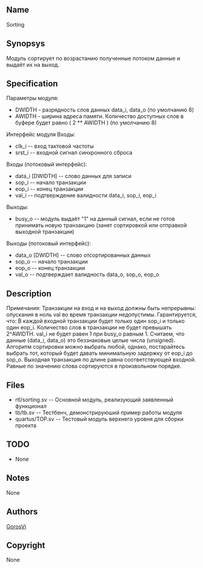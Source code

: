 Name
----

Sorting


Synopsys
--------

Модуль сортирует по возрастанию полученные потоком данные и выдаёт их на выход.

Specification
-------------

Параметры модуля:
* DWIDTH - разрядность слов данных data_i, data_o (по умолчанию 8)
* AWIDTH - ширина адреса памяти. Количество доступных слов в буфере
   будет равно ( 2 ** AWIDTH ) (по умолчанию 8)

Интерфейс модуля
Входы:
* clk_i           -- вход тактовой частоты
* srst_i          -- входной сигнал синхронного сброса

Входы (потоковый интерфейс):
* data_i [DWIDTH] -- слово данных для записи
* sop_i           -- начало транзакции
* eop_i           -- конец транзакции
* val_i           -- подтверждение валидности data_i, sop_i, eop_i

Выходы:
* busy_o          -- модуль выдаёт "1" на данный сигнал, если не готов
   принимать новую транзакцию (занят сортировкой или отправкой выходной
   транзакции)

Выходы (потоковый интерфейс):
* data_o [DWIDTH] -- слово отсортированных данных
* sop_o           -- начало транзакции
* eop_o           -- конец транзакции
* val_o           -- подтверждает валидность data_o, sop_o, eop_o


Description
-----------

Примечания:
Транзакции на вход и на выход должны быть непрерывны: опускания в ноль val
во время транзакции недопустимы.
Гарантируется, что:
В каждой входной транзакции будет только один sop_i и только один eop_i.
Количество слов в транзакции не будет превышать 2^AWIDTH.
val_i не будет равен 1 при busy_o равным 1.
Считаем, что данные (data_i, data_o) это беззнаковые целые числа (unsigned).
Алгоритм сортировки можно выбрать любой, однако, постарайтесь выбрать тот,
который будет давать минимальную задержку от eop_i до sop_o.
Выходная транзакция по длине равна соответствующей входной. Равные по
значению слова сортируются в произвольном порядке.



Files
-----

* rtl/sorting.sv   --  Основной модуль, реализующий заявленный функционал
* tb/tb.sv         --  Тестбенч, демонстрируюший пример работы модуля
* quartus/TOP.sv   --  Тестовый модуль верхнего уровня для сборки проекта


TODO
----

* None


Notes
-----

None


Authors
-------

[GorosVi](https://github.com/GorosVi)


Copyright
---------

None

